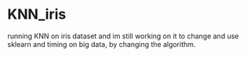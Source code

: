 # KNN_iris
running KNN on iris dataset and im still working on it to change and use sklearn and timing on big data, by changing the algorithm.
